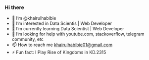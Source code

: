 ### Hi there

- 👋 I’m @khairulhabibie
- 👀 I’m interested in Data Scientis | Web Developer
- 🌱 I’m currently learning Data Scientist | Web Developer
- 🤔 I’m looking for help with youtube.com, stackoverflow, telegram community, etc
- 📫 How to reach me khairulhabibie01@gmail.com
- ⚡ Fun fact: I Play Rise of Kingdoms in KD.2315

<!--
**khairulhabibie/khairulhabibie** is a ✨ _special_ ✨ repository because its `README.md` (this file) appears on your GitHub profile.

Here are some ideas to get you started:

👋 Hi, I’m @khairulhabibie
👀 I’m interested in Data Scientis
🌱 I’m currently learning Data Scientist
🤔 I’m looking for help with youtube.com, stackoverflow, telegram community, etc
📫 How to reach me khairulhabibie01@gmail.com
⚡ Fun fact: I Play Rise of Kingdoms
-->
